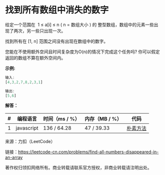 # 找到所有数组中消失的数字

给定一个范围在  1 ≤ a[i] ≤ n ( n = 数组大小 ) 的 整型数组，数组中的元素一些出现了两次，另一些只出现一次。

找到所有在 [1, n] 范围之间没有出现在数组中的数字。

您能在不使用额外空间且时间复杂度为O(n)的情况下完成这个任务吗? 你可以假定返回的数组不算在额外空间内。

**示例:**

``` javascript
输入:
[4,3,2,7,8,2,3,1]

输出:
[5,6]
```

**解答：**

**#**|**编程语言**|**时间（ms / %）**|**内存（MB / %）**|**代码**
--|--|--|--|--
1|javascript|136 / 64.28|47 / 39.33|[朴素方法](./javascript/ac_v1.js)

来源：力扣（LeetCode）

链接：https://leetcode-cn.com/problems/find-all-numbers-disappeared-in-an-array

著作权归领扣网络所有。商业转载请联系官方授权，非商业转载请注明出处。
